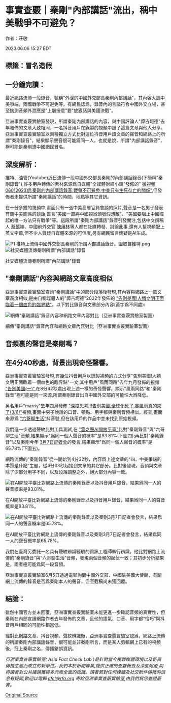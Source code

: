 # 事實查覈｜秦剛"內部講話"流出，稱中美戰爭不可避免？

作者：莊敬

2023.06.06 15:27 EDT

## 標籤：冒名造假

## 一分鐘完讀：

最近網路流傳一段錄音，號稱"外泄的中國外交部長秦剛內部講話"，其內容大談中美爭端，兩國戰爭不可避免等。有網民認爲，錄音內的言論符合中國外交立場，甚至揣測音頻外泄應是"上層授意"要"放狠話與美國決戰"。

亞洲事實查覈實驗室發現，所謂秦剛內部講話的內容，與中國評論人"譚吉坷德"去年發佈的文章大致相同，一名抖音用戶在錄製的視頻中讀了這篇文章與他人分享。亞洲事實查覈實驗室以兩種獨立方式比對這位抖音用戶讀文章的聲音和網路上的所謂"秦剛錄音"，結果顯示聲音很可能爲同一人，也就是說，所謂"內部講話錄音"，極可能是秦剛遭中國網民冒名。

## 深度解析：

推特、油管(Youtube)近日流傳一段中國外交部長秦剛的內部講話錄音(下簡稱"秦剛錄音"),許多用戶轉傳的素材來源爲自媒體"全媒體財經小鎮"發佈的" [微視頻06012023期:秦剛的內部講話錄音:戰爭不可避免,中美只有生死存亡的關係"](https://www.qtown.media/share/linkPage/881D5921-269C-4680-BABF-20B53C065E41.html),但發佈者未提供所謂"秦剛講話"的時間、地點等其它資訊。

在十分多鐘的視頻中,畫面只有一張中美高層官員會談的照片,聲音是一名男子發表有關中美關係的談話,直言"美國一直將中國視爲頭號假想敵"、"美國要阻止中國崛起的唯一方法只有戰爭"等。這段所謂"秦剛內部講話"錄音引發關注,包括中文撰稿人 [蔡慎坤](https://twitter.com/cskun1989/status/1664646472598708229?s=12&t=iMT9e3zK4fPrPnDnWWxPUQ)、中國前外交官 [陳用林](https://twitter.com/chen_yonglin/status/1664949792089288706)等人都在社媒轉發、討論此事,還有人幫視頻配上英文字幕,但不少人質疑自媒體來源的可信度,另有網民留言懷疑是AI生成。

![P1 推特上流傳中國外交部長秦剛的所謂內部講話錄音。圖取自推特.png](images/AFZ3TJR6QW2NOGGFD6WBLSEXJI.png)![社交媒體流傳秦剛所謂"內部講話"錄音](images/VG5SMGRJO2F65OY4XQRYELAD6A.png)

社交媒體流傳秦剛所謂"內部講話"錄音

## "秦剛講話"內容與網路文章高度相似

亞洲事實查覈實驗室查詢"秦剛講話"中的部分段落後發現,其內容與網路上一篇文章高度相似,是由自稱媒體人的"譚吉坷德"2022年發佈的 ["告別美國!人類文明正面臨着一個血色的臨界點"](https://www.163.com/dy/article/H684R8850550WCN1.html)。以下對比錄音與文章部分內容(黃字爲不同處):

![網傳"秦剛講話"錄音內容和網路文章內容對比（亞洲事實查覈實驗室製圖）](images/CLVBSIYIZMIZOJ577EOFHTM5TI.png)

網傳"秦剛講話"錄音內容和網路文章內容對比（亞洲事實查覈實驗室製圖）

## 音頻裏的聲音是秦剛嗎？

## 在4分40秒處，背景出現奇怪聲響。

亞洲事實查覈實驗室發現,有幾位抖音用戶以錄製視頻的方式分享"告別美國!人類文明正面臨着一個血色的臨界點"一文,其中用戶"風雨同路"去年九月發佈的視頻 ["告別美國(一)"](https://www.douyin.com/video/7149160800836537611),在8分42秒處出現上述一樣的奇怪聲響。顯示"風雨同路"和"秦剛錄音"極可能是同一來源,所謂秦剛錄音出自中國外交部的可能性大爲降低。

另名用戶"marriy"去年四月發佈 ["深度思考!!!告別美國,全球化死了,暴風雨真的來了(3/6)"](https://www.douyin.com/video/7091008599908044071)視頻,畫面中男子說話的口音、頓點、用字都與秦剛音頻相似。經查,畫面來源爲 ["六哥聊生活"](https://www.douyin.com/user/MS4wLjABAAAAqYmID85J8Ju6MHik-c2fmnUfUrWNXxGj5S8aBtitCM4)抖音號,但在該用戶的作品中並未找到原始視頻。

我們進一步透過聲紋比對工具測試,在 ["雲之聲AI開放平臺"](https://ai.unisound.com/voiceprint-recognition)比對"秦剛錄音"與"六哥聊生活"音頻,結果顯示"爲同一個人聲音的概率"是93.81%(下圖四);再比對"秦剛錄音"以及秦剛今年 [3月7日記者會](https://www.youtube.com/watch?v=-rtCeqgnRdI)的發言,結果顯示"爲同一個人聲音的概率"是65.78%(下圖五)。

網路流傳的“秦剛錄音”從一開始到4分32秒，內容爲上述文章的“四，中美爭端的本質是什麼”主題，從4分33秒起接到文章的其它部分。比對後發現，音頻與文章除了少部分用字不同，以及段落調整之外，絕大部分內容一致。

![在AI開放平臺比對網路上流傳的秦剛錄音以及抖音用戶錄音，結果爲同一人的聲音概率是93.81%。](images/ZR6ZECXKYSCXPEYUE6TGSIBIJI.png)

在AI開放平臺比對網路上流傳的秦剛錄音以及抖音用戶錄音，結果爲同一人的聲音概率是93.81%。

![在AI開放平臺比對網路上流傳的秦剛錄音以及秦剛3月7日記者會發言，結果爲同一人的聲音概率是65.78%。](images/NSMHWZ3IL57GBDHXQ36DUMQGDI.png)

在AI開放平臺比對網路上流傳的秦剛錄音以及秦剛3月7日記者會發言，結果爲同一人的聲音概率是65.78%。

我們在臺灣另委託一名具有聲紋辨識經驗的資訊工程師執行辨識，他比對網路上流傳的“秦剛錄音”與“六哥聊生活”音頻，發現兩個音頻的起伏一致；其初步分析結果是，兩者極可能爲同一段音頻。

亞洲事實查覈實驗室6月5日透過電郵詢問中國外交部、中國駐美國大使館，有關網上流傳的錄音是否爲秦剛本人的聲音，但至截稿尚未獲回覆。

## 結論：

雖然中國官方並未回覆，亞洲事實查覈實驗室未能更進一步確認音頻的真實性，但秦剛在內部宣讀網路作者去年發佈的文章，且他的語氣、口音、用字都“恰巧”與抖音用戶相同的可能性相當低。

經對比網路文章、抖音視頻、聲紋辨識後，亞洲事實查覈實驗室認爲，網路上流傳的所謂秦剛內部講話錄音，很可能並非秦剛所言，而是某人剪輯網上已有的視頻後，冠上秦剛之名，傳播錯誤資訊。

*亞洲事實查覈實驗室(* *Asia Fact Check Lab* *)是針對當今複雜媒體環境以及新興傳播生態而成立的新單位。我們本於新聞專業,提供正確的查覈報告及深度報道,期待讀者對公共議題獲得多元而全面的認識。讀者若對任何媒體及社交軟件傳播的信息有疑問,歡迎以電郵* *afcl@rfa.org* *寄給亞洲事實查覈實驗室,由我們爲您查證覈實。*



[Original Source](https://www.rfa.org/mandarin/shishi-hecha/hc-06062023150630.html)